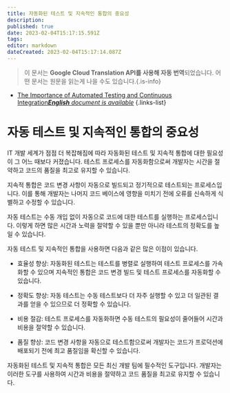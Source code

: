 ```yaml
---
title: 자동화된 테스트 및 지속적인 통합의 중요성
description: 
published: true
date: 2023-02-04T15:17:15.591Z
tags: 
editor: markdown
dateCreated: 2023-02-04T15:17:14.087Z
---
```


> 이 문서는 **Google Cloud Translation API를 사용해 자동 번역**되었습니다.
어떤 문서는 원문을 읽는게 나을 수도 있습니다.{.is-info}



- [The Importance of Automated Testing and Continuous Integration***English** document is available*](/en/Knowledge-base/Common/the-importance-of-automated-testing-and-continuous-integration)
{.links-list}


# 자동 테스트 및 지속적인 통합의 중요성

IT 개발 세계가 점점 더 복잡해짐에 따라 자동화된 테스트 및 지속적 통합에 대한 필요성이 그 어느 때보다 커졌습니다. 테스트 프로세스를 자동화함으로써 개발자는 시간을 절약하고 코드의 품질을 최고로 유지할 수 있습니다.

지속적 통합은 코드 변경 사항이 자동으로 빌드되고 정기적으로 테스트되는 프로세스입니다. 이를 통해 개발자는 나머지 코드 베이스에 영향을 미치기 전에 오류를 신속하게 식별하고 수정할 수 있습니다.

자동 테스트는 수동 개입 없이 자동으로 코드에 대한 테스트를 실행하는 프로세스입니다. 이렇게 하면 많은 시간과 노력을 절약할 수 있을 뿐만 아니라 테스트의 정확도를 높일 수 있습니다.

자동 테스트 및 지속적인 통합을 사용하면 다음과 같은 많은 이점이 있습니다.

- 효율성 향상: 자동화된 테스트는 테스트를 병렬로 실행하여 테스트 프로세스를 가속화할 수 있으며 지속적인 통합은 코드 변경 빌드 및 테스트 프로세스를 자동화할 수 있습니다.

- 정확도 향상: 자동 테스트는 수동 테스트보다 더 자주 실행할 수 있고 더 일관된 결과를 얻을 수 있으므로 더 정확할 수 있습니다.

- 비용 절감: 테스트 프로세스를 자동화하면 수동 테스트의 필요성이 줄어들어 시간과 비용을 절약할 수 있습니다.

- 품질 향상: 코드 변경 사항을 자동으로 테스트함으로써 개발자는 코드가 프로덕션에 배포되기 전에 최고 품질임을 확신할 수 있습니다.

자동화된 테스트 및 지속적 통합은 모든 최신 개발 팀에 필수적인 도구입니다. 개발자는 이러한 도구를 사용하여 시간과 비용을 절약하고 코드 품질을 최고로 유지할 수 있습니다.